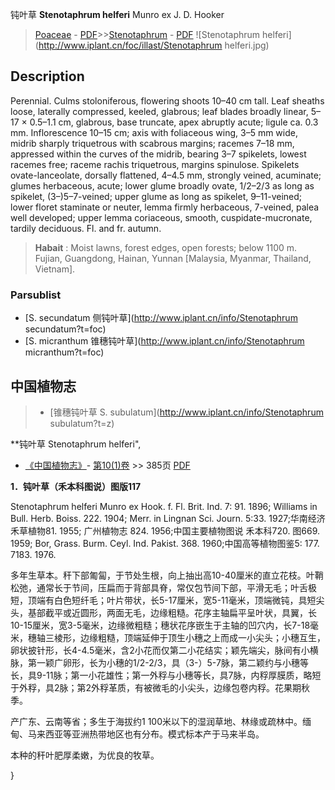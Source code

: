 钝叶草 **Stenotaphrum helferi** Munro ex J. D. Hooker

> [Poaceae](http://www.iplant.cn/info/Poaceae?t=foc) - [PDF](http://www.iplant.cn/foc/pdf/Poaceae.pdf)>>[Stenotaphrum](http://www.iplant.cn/info/Stenotaphrum?t=foc) - [PDF](http://www.iplant.cn/foc/pdf/Stenotaphrum.pdf)
![Stenotaphrum helferi](http://www.iplant.cn/foc/illast/Stenotaphrum helferi.jpg)

## Description

Perennial. Culms stoloniferous, flowering shoots 10–40 cm tall. Leaf sheaths loose, laterally compressed, keeled, glabrous; leaf blades broadly linear, 5–17 × 0.5–1.1 cm, glabrous, base truncate, apex abruptly acute; ligule ca. 0.3 mm. Inflorescence 10–15 cm; axis with foliaceous wing, 3–5 mm wide, midrib sharply triquetrous with scabrous margins; racemes 7–18 mm, appressed within the curves of the midrib, bearing 3–7 spikelets, lowest racemes free; raceme rachis triquetrous, margins spinulose. Spikelets ovate-lanceolate, dorsally flattened, 4–4.5 mm, strongly veined, acuminate; glumes herbaceous, acute; lower glume broadly ovate, 1/2–2/3 as long as spikelet, (3–)5–7-veined; upper glume as long as spikelet, 9–11-veined; lower floret staminate or neuter, lemma firmly herbaceous, 7-veined, palea well developed; upper lemma coriaceous, smooth, cuspidate-mucronate, tardily deciduous. Fl. and fr. autumn.

> **Habait** : 
> Moist lawns, forest edges, open forests; below 1100 m. Fujian, Guangdong, Hainan, Yunnan [Malaysia, Myanmar, Thailand, Vietnam].

### Parsublist

* [S.  secundatum  侧钝叶草](http://www.iplant.cn/info/Stenotaphrum secundatum?t=foc)
* [S.  micranthum  锥穗钝叶草](http://www.iplant.cn/info/Stenotaphrum micranthum?t=foc)

## 中国植物志

> * [锥穗钝叶草  S.  subulatum](http://www.iplant.cn/info/Stenotaphrum subulatum?t=z)

**钝叶草 Stenotaphrum helferi",

* [《中国植物志》](http://www.iplant.cn/frps)- [第10(1)卷](http://www.iplant.cn/frps/vol/10(1)) >> 385页 [PDF](http://www.iplant.cn/frps/pdf/10(1)/385.pdf)

**1．钝叶草（禾本科图说）图版117**

Stenotaphrum helferi Munro ex Hook. f. Fl. Brit. Ind. 7: 91. 1896; Williams in Bull. Herb. Boiss. 222. 1904; Merr. in Lingnan Sci. Journ. 5:33. 1927;华南经济禾草植物81. 1955; 广州植物志 824. 1956;中国主要植物图说 禾本科720. 图669. 1959; Bor, Grass. Burm. Ceyl. Ind. Pakist. 368. 1960;中国高等植物图鉴5: 177. 7183. 1976.

多年生草本。秆下部匍匐，于节处生根，向上抽出高10-40厘米的直立花枝。叶鞘松弛，通常长于节间，压扁而于背部具脊，常仅包节间下部，平滑无毛；叶舌极短，顶端有白色短纤毛；叶片带状，长5-17厘米，宽5-11毫米，顶端微钝，具短尖头，基部截平或近圆形，两面无毛，边缘粗糙。花序主轴扁平呈叶状，具翼，长10-15厘米，宽3-5毫米，边缘微粗糙；穗状花序嵌生于主轴的凹穴内，长7-18毫米，穗轴三棱形，边缘粗糙，顶端延伸于顶生小穗之上而成一小尖头；小穗互生，卵状披针形，长4-4.5毫米，含2小花而仅第二小花结实；颖先端尖，脉间有小横脉，第一颖广卵形，长为小穗的1/2-2/3，具（3-）5-7脉，第二颖约与小穗等长，具9-11脉；第一小花雄性；第一外稃与小穗等长，具7脉，内稃厚膜质，略短于外稃，具2脉；第2外稃革质，有被微毛的小尖头，边缘包卷内稃。花果期秋季。

产广东、云南等省；多生于海拔约1 100米以下的湿润草地、林缘或疏林中。缅甸、马来西亚等亚洲热带地区也有分布。模式标本产于马来半岛。

本种的秆叶肥厚柔嫩，为优良的牧草。

}